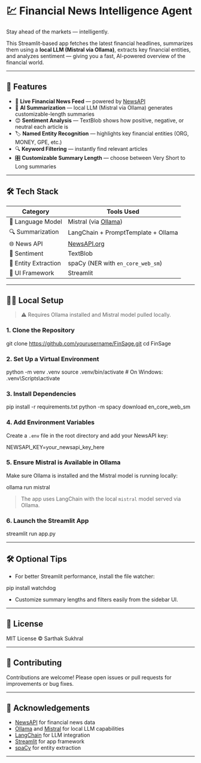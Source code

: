 # 💹 Financial News Intelligence Agent

Stay ahead of the markets — intelligently.

This Streamlit-based app fetches the latest financial headlines, summarizes them using a **local LLM (Mistral via Ollama)**, extracts key financial entities, and analyzes sentiment — giving you a fast, AI-powered overview of the financial world.

---

## 🚀 Features

- 📰 **Live Financial News Feed** — powered by [NewsAPI](https://newsapi.org/)
- 🧠 **AI Summarization** — local LLM (Mistral via Ollama) generates customizable-length summaries
- 😊 **Sentiment Analysis** — TextBlob shows how positive, negative, or neutral each article is
- 🏷️ **Named Entity Recognition** — highlights key financial entities (ORG, MONEY, GPE, etc.)
- 🔍 **Keyword Filtering** — instantly find relevant articles
- 🎛️ **Customizable Summary Length** — choose between Very Short to Long summaries

---

## 🛠️ Tech Stack

| Category            | Tools Used                               |
|---------------------|-------------------------------------------|
| 🧠 Language Model    | Mistral (via [Ollama](https://ollama.com/)) |
| 🔍 Summarization     | LangChain + PromptTemplate + Ollama       |
| 🌐 News API          | [NewsAPI.org](https://newsapi.org/)       |
| 💬 Sentiment         | TextBlob                                  |
| 🧾 Entity Extraction | spaCy (NER with `en_core_web_sm`)         |
| 🎨 UI Framework      | Streamlit                                 |

---

## 🧑‍💻 Local Setup

> ⚠️ Requires Ollama installed and Mistral model pulled locally.

### 1. Clone the Repository

git clone https://github.com/yourusername/FinSage.git
cd FinSage

### 2. Set Up a Virtual Environment

python -m venv .venv
source .venv/bin/activate  # On Windows: .venv\Scripts\activate

### 3. Install Dependencies

pip install -r requirements.txt
python -m spacy download en_core_web_sm

### 4. Add Environment Variables

Create a `.env` file in the root directory and add your NewsAPI key:

NEWSAPI_KEY=your_newsapi_key_here

### 5. Ensure Mistral is Available in Ollama

Make sure Ollama is installed and the Mistral model is running locally:

ollama run mistral

> The app uses LangChain with the local `mistral` model served via Ollama.

### 6. Launch the Streamlit App

streamlit run app.py

---

## 🛠️ Optional Tips

- For better Streamlit performance, install the file watcher:

pip install watchdog

- Customize summary lengths and filters easily from the sidebar UI.

---

## 📄 License

MIT License © Sarthak Sukhral

---

## 🤝 Contributing

Contributions are welcome! Please open issues or pull requests for improvements or bug fixes.

---

## 🙏 Acknowledgements

- [NewsAPI](https://newsapi.org/) for financial news data  
- [Ollama](https://ollama.com/) and [Mistral](https://mistral.ai/) for local LLM capabilities  
- [LangChain](https://github.com/hwchase17/langchain) for LLM integration  
- [Streamlit](https://streamlit.io/) for app framework  
- [spaCy](https://spacy.io/) for entity extraction

---


